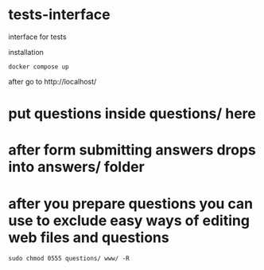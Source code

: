 # tests-interface
interface for tests

installation 
```shell script
docker compose up
```
after go to http://localhost/

# put questions inside questions/ here

# after form submitting answers drops into answers/ folder

# after you prepare questions you can use to exclude easy ways of editing web files and questions 
```shell script
sudo chmod 0555 questions/ www/ -R
```